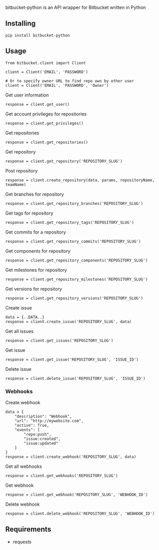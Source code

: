 bitbucket-python is an API wrapper for Bitbucket written in Python

## Installing
```
pip install bitbucket-python
```

## Usage
```
from bitbucket.client import Client

client = Client('EMAIL', 'PASSWORD')

# Or to specify owner URL to find repo own by other user
client = Client('EMAIL', 'PASSWORD', 'Owner')

```

Get user information
```
response = client.get_user()
```

Get account privileges for repositories
```
response = client.get_privileges()
```

Get repositories
```
response = client.get_repositories()
```

Get repository
```
response = client.get_repository('REPOSITORY_SLUG')
```

Post repository
```
response = client.create_repository(data, params, repositoryName, teamName)
```

Get branches for repository
```
response = client.get_repository_branches('REPOSITORY_SLUG')
```

Get tags for repository
```
response = client.get_repository_tags('REPOSITORY_SLUG')
```

Get commits for a repository
```
response = client.get_repository_commits('REPOSITORY_SLUG')
```

Get components for repository
```
response = client.get_repository_components('REPOSITORY_SLUG')
```

Get milestones for repository
```
response = client.get_repository_milestones('REPOSITORY_SLUG')
```

Get versions for repository
```
response = client.get_repository_versions('REPOSITORY_SLUG')
```

Create issue
```
data = {..DATA..}
response = client.create_issue('REPOSITORY_SLUG', data)
```

Get all issues
```
response = client.get_issues('REPOSITORY_SLUG')
```

Get issue
```
response = client.get_issue('REPOSITORY_SLUG', 'ISSUE_ID')
```

Delete issue
```
response = client.delete_issue('REPOSITORY_SLUG', 'ISSUE_ID')
```

### Webhooks

Create webhook
```
data = {
    "description": "Webhook",
    "url": "http://mywebsite.com",
    "active": True,
    "events": [
        "repo:push",
        "issue:created",
        "issue:updated"
    ]
}
response = client.create_webhook('REPOSITORY_SLUG', data)
```

Get all webhooks
```
response = client.get_webhooks('REPOSITORY_SLUG')
```

Get webhook
```
response = client.get_webhook('REPOSITORY_SLUG', 'WEBHOOK_ID')
```

Delete webhook
```
response = client.delete_webhook('REPOSITORY_SLUG', 'WEBHOOK_ID')
```

## Requirements
- requests
